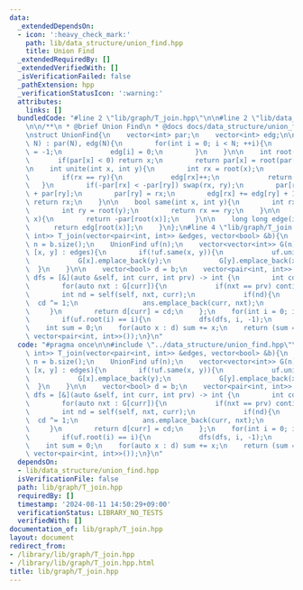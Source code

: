 ```yaml
---
data:
  _extendedDependsOn:
  - icon: ':heavy_check_mark:'
    path: lib/data_structure/union_find.hpp
    title: Union Find
  _extendedRequiredBy: []
  _extendedVerifiedWith: []
  _isVerificationFailed: false
  _pathExtension: hpp
  _verificationStatusIcon: ':warning:'
  attributes:
    links: []
  bundledCode: "#line 2 \"lib/graph/T_join.hpp\"\n\n#line 2 \"lib/data_structure/union_find.hpp\"\
    \n\n/**\n * @brief Union Find\n * @docs docs/data_structure/union_find.md\n */\n\
    \nstruct UnionFind{\n    vector<int> par;\n    vector<int> edg;\n\n    UnionFind(int\
    \ N) : par(N), edg(N){\n        for(int i = 0; i < N; ++i){\n            par[i]\
    \ = -1;\n            edg[i] = 0;\n        }\n    }\n\n    int root(int x){\n \
    \       if(par[x] < 0) return x;\n        return par[x] = root(par[x]);\n    }\n\
    \n    int unite(int x, int y){\n        int rx = root(x);\n        int ry = root(y);\n\
    \        if(rx == ry){\n            edg[rx]++;\n            return rx;\n     \
    \   }\n        if(-par[rx] < -par[ry]) swap(rx, ry);\n        par[rx] = par[rx]\
    \ + par[ry];\n        par[ry] = rx;\n        edg[rx] += edg[ry] + 1;\n       \
    \ return rx;\n    }\n\n    bool same(int x, int y){\n        int rx = root(x);\n\
    \        int ry = root(y);\n        return rx == ry;\n    }\n\n    long long size(int\
    \ x){\n        return -par[root(x)];\n    }\n\n    long long edge(int x){\n  \
    \      return edg[root(x)];\n    }\n};\n#line 4 \"lib/graph/T_join.hpp\"\n\nvector<pair<int,\
    \ int>> T_join(vector<pair<int, int>> &edges, vector<bool> &b){\n    const int\
    \ n = b.size();\n    UnionFind uf(n);\n    vector<vector<int>> G(n);\n    for(auto\
    \ [x, y] : edges){\n        if(!uf.same(x, y)){\n            uf.unite(x, y);\n\
    \            G[x].emplace_back(y);\n            G[y].emplace_back(x);\n      \
    \  }\n    }\n\n    vector<bool> d = b;\n    vector<pair<int, int>> ans;\n    auto\
    \ dfs = [&](auto &self, int curr, int prv) -> int {\n        int cd = d[curr];\n\
    \        for(auto nxt : G[curr]){\n            if(nxt == prv) continue;\n    \
    \        int nd = self(self, nxt, curr);\n            if(nd){\n              \
    \  cd ^= 1;\n                ans.emplace_back(curr, nxt);\n            }\n   \
    \     }\n        return d[curr] = cd;\n    };\n    for(int i = 0; i < n; i++){\n\
    \        if(uf.root(i) == i){\n            dfs(dfs, i, -1);\n        }\n    }\n\
    \    int sum = 0;\n    for(auto x : d) sum += x;\n    return (sum == 0 ? ans :\
    \ vector<pair<int, int>>());\n}\n"
  code: "#pragma once\n\n#include \"../data_structure/union_find.hpp\"\n\nvector<pair<int,\
    \ int>> T_join(vector<pair<int, int>> &edges, vector<bool> &b){\n    const int\
    \ n = b.size();\n    UnionFind uf(n);\n    vector<vector<int>> G(n);\n    for(auto\
    \ [x, y] : edges){\n        if(!uf.same(x, y)){\n            uf.unite(x, y);\n\
    \            G[x].emplace_back(y);\n            G[y].emplace_back(x);\n      \
    \  }\n    }\n\n    vector<bool> d = b;\n    vector<pair<int, int>> ans;\n    auto\
    \ dfs = [&](auto &self, int curr, int prv) -> int {\n        int cd = d[curr];\n\
    \        for(auto nxt : G[curr]){\n            if(nxt == prv) continue;\n    \
    \        int nd = self(self, nxt, curr);\n            if(nd){\n              \
    \  cd ^= 1;\n                ans.emplace_back(curr, nxt);\n            }\n   \
    \     }\n        return d[curr] = cd;\n    };\n    for(int i = 0; i < n; i++){\n\
    \        if(uf.root(i) == i){\n            dfs(dfs, i, -1);\n        }\n    }\n\
    \    int sum = 0;\n    for(auto x : d) sum += x;\n    return (sum == 0 ? ans :\
    \ vector<pair<int, int>>());\n}\n"
  dependsOn:
  - lib/data_structure/union_find.hpp
  isVerificationFile: false
  path: lib/graph/T_join.hpp
  requiredBy: []
  timestamp: '2024-08-11 14:50:29+09:00'
  verificationStatus: LIBRARY_NO_TESTS
  verifiedWith: []
documentation_of: lib/graph/T_join.hpp
layout: document
redirect_from:
- /library/lib/graph/T_join.hpp
- /library/lib/graph/T_join.hpp.html
title: lib/graph/T_join.hpp
---
```

